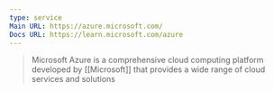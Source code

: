 ```yaml
---
type: service
Main URL: https://azure.microsoft.com/
Docs URL: https://learn.microsoft.com/azure
---
```

> Microsoft Azure is a comprehensive cloud computing platform developed by [[Microsoft]] that provides a wide range of cloud services and solutions